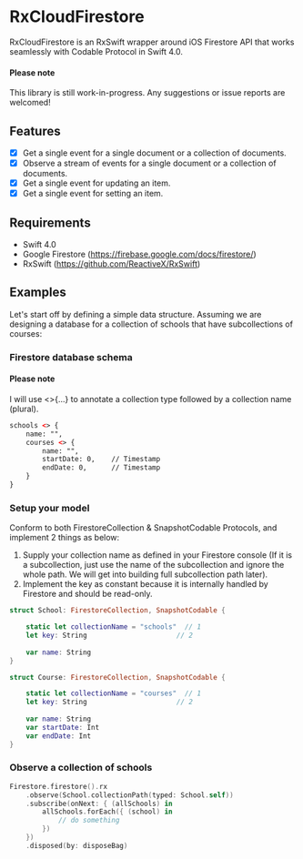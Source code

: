 # RxCloudFirestore
RxCloudFirestore is an RxSwift wrapper around iOS Firestore API that works seamlessly with Codable Protocol in Swift 4.0. 

#### Please note
This library is still work-in-progress. Any suggestions or issue reports are welcomed!

## Features
- [x] Get a single event for a single document or a collection of documents.
- [x] Observe a stream of events for a single document or a collection of documents.
- [x] Get a single event for updating an item.
- [x] Get a single event for setting an item.

## Requirements
- Swift 4.0
- Google Firestore (https://firebase.google.com/docs/firestore/)
- RxSwift (https://github.com/ReactiveX/RxSwift)

## Examples
Let's start off by defining a simple data structure. 
Assuming we are designing a database for a collection of schools that have subcollections of courses:
### Firestore database schema
#### Please note
I will use <>{...} to annotate a collection type followed by a collection name (plural).
```XML
schools <> {
    name: "",
    courses <> {
        name: "",     
        startDate: 0,    // Timestamp
        endDate: 0,      // Timestamp
    }
}
```  

### Setup your model
Conform to both FirestoreCollection & SnapshotCodable Protocols, and implement 2 things as below:
1. Supply your collection name as defined in your Firestore console (If it is a subcollection, just use the name of the subcollection and ignore the whole path. We will get into building full subcollection path later). 
2. Implement the key as constant because it is internally handled by Firestore and should be read-only.

```swift
struct School: FirestoreCollection, SnapshotCodable {

    static let collectionName = "schools"  // 1
    let key: String                      // 2
    
    var name: String
}

struct Course: FirestoreCollection, SnapshotCodable {

    static let collectionName = "courses"  // 1
    let key: String                      // 2
    
    var name: String
    var startDate: Int
    var endDate: Int
}

```

### Observe a collection of schools
```swift
Firestore.firestore().rx
    .observe(School.collectionPath(typed: School.self))
    .subscribe(onNext: { (allSchools) in
        allSchools.forEach({ (school) in
            // do something     
        })
    })
    .disposed(by: disposeBag)
```
